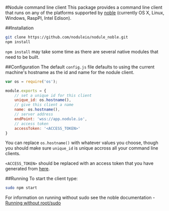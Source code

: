 #Nodule command line client
This package provides a command line client that runs on any of the platforms supported by [noble](https://www.npmjs.com/package/noble) (currently OS X, Linux, Windows, RaspPI, Intel Edison).

##Installation
```sh
git clone https://github.com/noduleio/nodule_noble.git
npm install
```

`npm install` may take some time as there are several native modules that need to be built.

##Configuration
The default `config.js` file defaults to using the current machine's hostname as the id and name for the nodule client.

```js
var os = require('os');

module.exports = {
	// set a unique id for this client
	unique_id: os.hostname(),
	// give this client a name
	name: os.hostname(),
	// server address
	endPoint: 'wss://app.nodule.io',
	// access token
	accessToken: '<ACCESS_TOKEN>'
}
```

You can replace `os.hostname()` with whatever values you choose, though you should make sure `unique_id` is unique accross all your command line clients.

`<ACCESS_TOKEN>` should be replaced with an access token that you have generated from [here](https://www.nodule.io/app.html#/apiTokens).

##Running
To start the client type:

```sh
sudo npm start
```

For information on running without sudo see the noble documentation - [Running without root/sudo](https://github.com/sandeepmistry/noble#running-on-linux)

